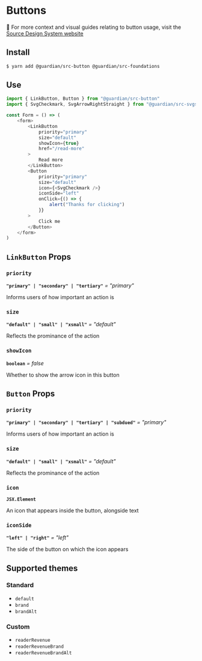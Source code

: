 # Buttons

📣 For more context and visual guides relating to button usage, visit the [Source Design System website](https://zeroheight.com/2a1e5182b/p/435225)

## Install

```sh
$ yarn add @guardian/src-button @guardian/src-foundations
```

## Use

```js
import { LinkButton, Button } from "@guardian/src-button"
import { SvgCheckmark, SvgArrowRightStraight } from "@guardian/src-svgs"

const Form = () => (
    <form>
        <LinkButton
            priority="primary"
            size="default"
            showIcon={true}
            href="/read-more"
        >
            Read more
        </LinkButton>
        <Button
            priority="primary"
            size="default"
            icon={<SvgCheckmark />}
            iconSide="left"
            onClick={() => {
                alert("Thanks for clicking")
            }}
        >
            Click me
        </Button>
    </form>
)
```

## `LinkButton` Props

### `priority`

**`"primary" | "secondary" | "tertiary"`** _= "primary"_

Informs users of how important an action is

### `size`

**`"default" | "small" | "xsmall"`** _= "default"_

Reflects the prominance of the action

### `showIcon`

**`boolean`** _= false_

Whether to show the arrow icon in this button

## `Button` Props

### `priority`

**`"primary" | "secondary" | "tertiary" | "subdued"`** _= "primary"_

Informs users of how important an action is

### `size`

**`"default" | "small" | "xsmall"`** _= "default"_

Reflects the prominance of the action

### `icon`

**`JSX.Element`**

An icon that appears inside the button, alongside text

### `iconSide`

**`"left" | "right"`** _= "left"_

The side of the button on which the icon appears

## Supported themes

### Standard

-   `default`
-   `brand`
-   `brandAlt`

### Custom

-   `readerRevenue`
-   `readerRevenueBrand`
-   `readerRevenueBrandAlt`
